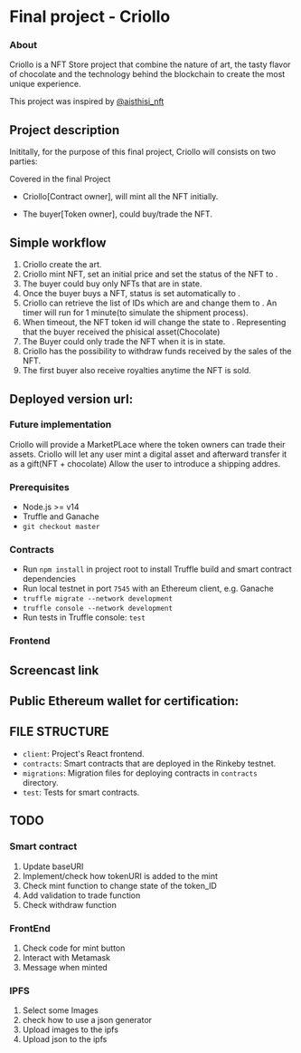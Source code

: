 # Final project - Criollo
### About
Criollo is a NFT Store project that combine the nature of art, the tasty flavor of chocolate and the technology behind the blockchain to create the most unique experience.  

This project was inspired by [@aisthisi_nft](https://aisthisi.art/)

## Project description
Inititally, for the purpose of this final project, Criollo will consists on two parties:

Covered in  the final Project
- Criollo[Contract owner], will mint all the NFT initially.

- The buyer[Token owner], could buy/trade the NFT.

## Simple workflow
1. Criollo create the art.
2. Criollo mint NFT, set an initial price and set the status of the NFT to <FORSALE>.
3. The buyer could buy only NFTs that are in <FORSALE> state.
4. Once the buyer buys a NFT, status is set automatically to <LOCKED>.
5. Criollo can retrieve the list of IDs which are <LOCKED> and change them to <SHIPPED>. An timer will run for 1 minute(to simulate the shipment process).
6. When timeout, the NFT token id will change the state to <UNLOCKED>. Representing that the buyer received the phisical asset(Chocolate)
7. The Buyer could only trade the NFT when it is in <SHIPPED> state.
8. Criollo has the possibility to withdraw funds received by the sales of the NFT. 
9. The first buyer also receive royalties anytime the NFT is sold.

## Deployed version url:

### Future implementation
Criollo will provide a MarketPLace where the token owners can trade their assets.
Criollo will let any user mint a digital asset and afterward transfer it as a gift(NFT + chocolate)
Allow the user to introduce a shipping addres.

### Prerequisites


- Node.js >= v14
- Truffle and Ganache
- `git checkout master`

### Contracts

- Run `npm install` in project root to install Truffle build and smart contract dependencies
- Run local testnet in port `7545` with an Ethereum client, e.g. Ganache
- `truffle migrate --network development`
- `truffle console --network development`
- Run tests in Truffle console: `test`

### Frontend

## Screencast link

## Public Ethereum wallet for certification:

## FILE STRUCTURE
- `client`: Project's React frontend.
- `contracts`: Smart contracts that are deployed in the Rinkeby testnet.
- `migrations`: Migration files for deploying contracts in `contracts` directory.
- `test`: Tests for smart contracts.

## TODO
### Smart contract
1. Update baseURI 
2. Implement/check how tokenURI is added to the mint
3. Check mint function to change state of the token_ID
4. Add validation to trade function
5. Check withdraw function

### FrontEnd
1. Check code for mint button
2. Interact with Metamask
3. Message when minted

### IPFS
1. Select some Images
2. check how to use a json generator
3. Upload images to the ipfs
4. Upload json to the ipfs
